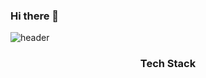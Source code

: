 ### Hi there 👋


![header](https://capsule-render.vercel.app/api?type=wave&color=auto&height=300&section=header&text=YujinBong&fontSize=90)


<h3 align="center" >Tech Stack </h3>

<style>
<svg role="img" viewBox="0 0 24 24" xmlns="http://www.w3.org/2000/svg"><title>4chan</title><path d="M11.07 8.82S9.803 1.079 5.145 1.097C2.006 1.109.78 4.124 3.055 4.802c0 0-2.698.973-2.698 2.697 0 1.725 4.274 3.54 10.713 1.32zm1.931 5.924s.904 7.791 5.558 7.991c3.136.135 4.503-2.82 2.262-3.604 0 0 2.74-.845 2.82-2.567.08-1.723-4.105-3.737-10.64-1.82zm-3.672-1.55s-7.532 2.19-6.952 6.813c.39 3.114 3.53 3.969 3.93 1.63 0 0 1.29 2.559 3.002 2.351 1.712-.208 3-4.67.02-10.794zm5.623-2.467s7.727-1.35 7.66-6.008c-.046-3.138-3.074-4.333-3.728-2.051 0 0-1-2.686-2.726-2.668-1.724.018-3.494 4.312-1.206 10.727z"/></svg></style>




<!--
**yujinbong/yujinbong** is a ✨ _special_ ✨ repository because its `README.md` (this file) appears on your GitHub profile.

Here are some ideas to get you started:

- 🔭 I’m currently working on ...
- 🌱 I’m currently learning ...
- 👯 I’m looking to collaborate on ...
- 🤔 I’m looking for help with ...
- 💬 Ask me about ...
- 📫 How to reach me: ...
- 😄 Pronouns: ...
- ⚡ Fun fact: ...
-->
